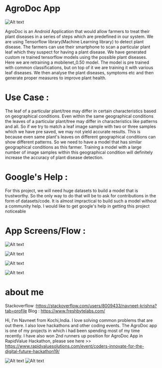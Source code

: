 # AgroDoc App

![Alt text](https://github.com/Navneet7k/AgroDocRevamp/blob/master/androidDevChallenge.png?raw=true "Title")

AgroDoc is an Android Application that would allow farmers to treat their plant diseases in a series of steps which are predefined in our system.
We are using Tensorflow library(Machine Learning library) to detect plant disease. The farmers can use their smartphone to scan a particular plant 
leaf which they suspect for having a plant disease. We have generated custom re trained tensorflow models using the possible plant diseases. Here we 
are retraining a mobilenet_0.50 model. The model is pre trained with common classifications, but on top of it we are training it with various leaf diseases. 
We then analyse the plant diseases, symptoms etc and then generate proper measures to improve plant health.

# Use Case : 

The leaf of a particular plant/tree may differ in certain characteristics based on geographical conditions. Even within the same geographical conditions 
the leaves of a particular plant/tree may differ in characteristics like patterns and all. So if we try to match a leaf image sample with two or three 
samples which we have pre saved, we may not yield accurate results. This is because even same plant's leaves on different geographical conditions can show 
different patterns. So we need to have a model that has similar geographical conditions as this farmer. Training a model with a large number of image samples 
within this geographical condition  will definitely increase the accuracy of plant disease detection.

# Google's Help :

For this project, we will need huge datasets to build a model that is trustworthy. So the only way to do that will be to ask for contributions in the form of datasets/code. It is almost impractical to build such a model without a community help. I would like to get google's help in getting this project noticeable

# App Screens/Flow :

![Alt text](https://github.com/Navneet7k/AgroDocRevamp/blob/master/mockups/Screenshot%202019-10-27%20at%206.42.40%20PM.png?raw=true "Title")

![Alt text](https://github.com/Navneet7k/AgroDocRevamp/blob/master/mockups/Screenshot%202019-10-27%20at%206.43.53%20PM.png?raw=true "Title")

![Alt text](https://github.com/Navneet7k/AgroDocRevamp/blob/master/mockups/Screenshot%202019-10-27%20at%206.44.19%20PM.png?raw=true "Title")

![Alt text](https://github.com/Navneet7k/AgroDocRevamp/blob/master/mockups/Screenshot%202019-10-27%20at%206.44.39%20PM.png?raw=true "Title")

# about me

Stackoverflow :https://stackoverflow.com/users/8009433/navneet-krishna?tab=profile
Blog : https://www.freshbytelabs.com/

Hi, I'm Navneet from Kochi,India. I love solving common problems that are out there. I also love hackathons and other coding events. The AgroDoc app is one of my projects in which i had been spending most of my time recently. I have also won 2nd runners up position for AgroDoc App in RapidValue Hackathon, please see here >> https://www.rapidvaluesolutions.com/event/coders-innovate-for-the-digital-future-hackathon19/

![Alt text](https://www.rapidvaluesolutions.com/wp-content/uploads/2019/07/Untitled-1-1.png?raw=true "Title")
![Alt text](https://github.com/Navneet7k/AgroDocRevamp/blob/master/mockups/Screenshot%202019-10-27%20at%207.04.38%20PM.png)
